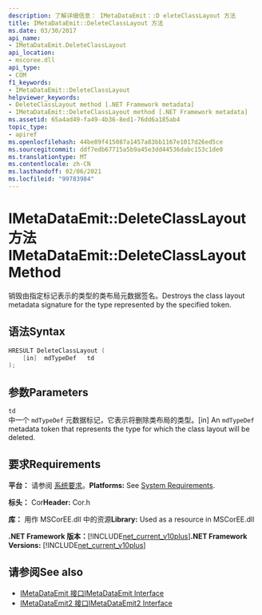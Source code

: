 ```yaml
---
description: 了解详细信息： IMetaDataEmit：:D eleteClassLayout 方法
title: IMetaDataEmit::DeleteClassLayout 方法
ms.date: 03/30/2017
api_name:
- IMetaDataEmit.DeleteClassLayout
api_location:
- mscoree.dll
api_type:
- COM
f1_keywords:
- IMetaDataEmit::DeleteClassLayout
helpviewer_keywords:
- DeleteClassLayout method [.NET Framework metadata]
- IMetaDataEmit::DeleteClassLayout method [.NET Framework metadata]
ms.assetid: 65a4ad49-fa49-4b36-8ed1-76dd6a185ab4
topic_type:
- apiref
ms.openlocfilehash: 44be89f415087a1457a83bb1167e1017d26ed5ce
ms.sourcegitcommit: ddf7edb67715a5b9a45e3dd44536dabc153c1de0
ms.translationtype: MT
ms.contentlocale: zh-CN
ms.lasthandoff: 02/06/2021
ms.locfileid: "99783984"
---
```

# <a name="imetadataemitdeleteclasslayout-method"></a><span data-ttu-id="3c8a3-103">IMetaDataEmit::DeleteClassLayout 方法</span><span class="sxs-lookup"><span data-stu-id="3c8a3-103">IMetaDataEmit::DeleteClassLayout Method</span></span>

<span data-ttu-id="3c8a3-104">销毁由指定标记表示的类型的类布局元数据签名。</span><span class="sxs-lookup"><span data-stu-id="3c8a3-104">Destroys the class layout metadata signature for the type represented by the specified token.</span></span>  
  
## <a name="syntax"></a><span data-ttu-id="3c8a3-105">语法</span><span class="sxs-lookup"><span data-stu-id="3c8a3-105">Syntax</span></span>  
  
```cpp  
HRESULT DeleteClassLayout (  
    [in]  mdTypeDef   td  
);  
```  
  
## <a name="parameters"></a><span data-ttu-id="3c8a3-106">参数</span><span class="sxs-lookup"><span data-stu-id="3c8a3-106">Parameters</span></span>  

 `td`  
 <span data-ttu-id="3c8a3-107">中一个 `mdTypeDef` 元数据标记，它表示将删除类布局的类型。</span><span class="sxs-lookup"><span data-stu-id="3c8a3-107">[in] An `mdTypeDef` metadata token that represents the type for which the class layout will be deleted.</span></span>  
  
## <a name="requirements"></a><span data-ttu-id="3c8a3-108">要求</span><span class="sxs-lookup"><span data-stu-id="3c8a3-108">Requirements</span></span>  

 <span data-ttu-id="3c8a3-109">**平台：** 请参阅 [系统要求](../../get-started/system-requirements.md)。</span><span class="sxs-lookup"><span data-stu-id="3c8a3-109">**Platforms:** See [System Requirements](../../get-started/system-requirements.md).</span></span>  
  
 <span data-ttu-id="3c8a3-110">**标头：** Cor</span><span class="sxs-lookup"><span data-stu-id="3c8a3-110">**Header:** Cor.h</span></span>  
  
 <span data-ttu-id="3c8a3-111">**库：** 用作 MSCorEE.dll 中的资源</span><span class="sxs-lookup"><span data-stu-id="3c8a3-111">**Library:** Used as a resource in MSCorEE.dll</span></span>  
  
 <span data-ttu-id="3c8a3-112">**.NET Framework 版本：**[!INCLUDE[net_current_v10plus](../../../../includes/net-current-v10plus-md.md)]</span><span class="sxs-lookup"><span data-stu-id="3c8a3-112">**.NET Framework Versions:** [!INCLUDE[net_current_v10plus](../../../../includes/net-current-v10plus-md.md)]</span></span>  
  
## <a name="see-also"></a><span data-ttu-id="3c8a3-113">请参阅</span><span class="sxs-lookup"><span data-stu-id="3c8a3-113">See also</span></span>

- [<span data-ttu-id="3c8a3-114">IMetaDataEmit 接口</span><span class="sxs-lookup"><span data-stu-id="3c8a3-114">IMetaDataEmit Interface</span></span>](imetadataemit-interface.md)
- [<span data-ttu-id="3c8a3-115">IMetaDataEmit2 接口</span><span class="sxs-lookup"><span data-stu-id="3c8a3-115">IMetaDataEmit2 Interface</span></span>](imetadataemit2-interface.md)
